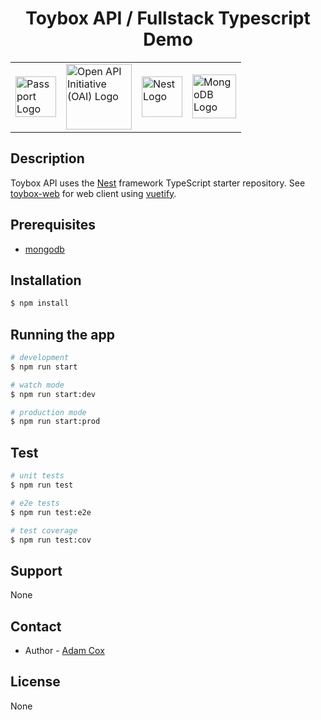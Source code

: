 
<h1 align="center">Toybox API / Fullstack Typescript Demo</h1>

<table style="margin-left:auto;margin-right:auto">
    <tr>
        <td vlign="center"><a href="https://github.com/jaredhanson/passport/" target="blank"><img src="https://bestofjs.org/logos/passport.svg" width="65" alt="Passport Logo" /></a></td>
        <td vlign="center"><a href="http://https://www.openapis.org/" target="blank"><img src="https://community.cdn.kony.com/sites/default/files/icon-open-api-swagger.png" width="105" alt="Open API Initiative (OAI) Logo" /></a></td>
        <td vlign="center"><a href="http://nestjs.com/" target="blank"><img src="https://seeklogo.com/images/N/nestjs-logo-09342F76C0-seeklogo.com.png" width="65" alt="Nest Logo" /></a></td>
        <td vlign="center"><a href="http://mongodb.com/" target="blank"><img src="https://github.com/mongodb-js/leaf/blob/master/dist/mongodb-leaf_256x256.png?raw=true" width="70" alt="MongoDB Logo" /></a></td>
    </tr>
</table>

<!--
[circleci-image]: https://img.shields.io/circleci/build/github/nestjs/nest/master?token=abc123def456
[circleci-url]: https://circleci.com/gh/nestjs/nest

  <p align="center">A progressive <a href="http://nodejs.org" target="_blank">Node.js</a> framework for building efficient and scalable server-side applications.</p>
    <p align="center">
<a href="https://www.npmjs.com/~nestjscore" target="_blank"><img src="https://img.shields.io/npm/v/@nestjs/core.svg" alt="NPM Version" /></a>
<a href="https://www.npmjs.com/~nestjscore" target="_blank"><img src="https://img.shields.io/npm/l/@nestjs/core.svg" alt="Package License" /></a>
<a href="https://www.npmjs.com/~nestjscore" target="_blank"><img src="https://img.shields.io/npm/dm/@nestjs/common.svg" alt="NPM Downloads" /></a>
<a href="https://circleci.com/gh/nestjs/nest" target="_blank"><img src="https://img.shields.io/circleci/build/github/nestjs/nest/master" alt="CircleCI" /></a>
<a href="https://coveralls.io/github/nestjs/nest?branch=master" target="_blank"><img src="https://coveralls.io/repos/github/nestjs/nest/badge.svg?branch=master#9" alt="Coverage" /></a>
<a href="https://discord.gg/G7Qnnhy" target="_blank"><img src="https://img.shields.io/badge/discord-online-brightgreen.svg" alt="Discord"/></a>
<a href="https://opencollective.com/nest#backer" target="_blank"><img src="https://opencollective.com/nest/backers/badge.svg" alt="Backers on Open Collective" /></a>
<a href="https://opencollective.com/nest#sponsor" target="_blank"><img src="https://opencollective.com/nest/sponsors/badge.svg" alt="Sponsors on Open Collective" /></a>
  <a href="https://paypal.me/kamilmysliwiec" target="_blank"><img src="https://img.shields.io/badge/Donate-PayPal-ff3f59.svg"/></a>
    <a href="https://opencollective.com/nest#sponsor"  target="_blank"><img src="https://img.shields.io/badge/Support%20us-Open%20Collective-41B883.svg" alt="Support us"></a>
  <a href="https://twitter.com/nestframework" target="_blank"><img src="https://img.shields.io/twitter/follow/nestframework.svg?style=social&label=Follow"></a>
</p>-->

## Description

Toybox API uses the [Nest](https://github.com/nestjs/nest) framework TypeScript starter repository.  See [toybox-web](http://github.com/abcox/toybox-web) for web client using [vuetify](http://vuetifyjs.com).

## Prerequisites
- [mongodb](https://docs.mongodb.com/guides/server/install/)

## Installation

```bash
$ npm install
```

## Running the app

```bash
# development
$ npm run start

# watch mode
$ npm run start:dev

# production mode
$ npm run start:prod
```

## Test

```bash
# unit tests
$ npm run test

# e2e tests
$ npm run test:e2e

# test coverage
$ npm run test:cov
```

## Support

None

## Contact

- Author - [Adam Cox](http://linkedin.com/in/adamcox27)

## License

None
